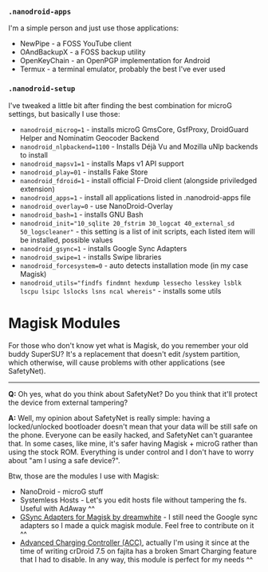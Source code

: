 ### `.nanodroid-apps`

I'm a simple person and just use those applications:

- NewPipe - a FOSS YouTube client
- OAndBackupX - a FOSS backup utility
- OpenKeyChain - an OpenPGP implementation for Android
- Termux - a terminal emulator, probably the best I've ever used


### `.nanodroid-setup`

I've tweaked a little bit after finding the best combination for microG settings, but basically I use those:

- `nanodroid_microg=1` - installs microG GmsCore, GsfProxy, DroidGuard Helper and Nominatim Geocoder Backend
- `nanodroid_nlpbackend=1100` - Installs  Déjà Vu  and Mozilla uNlp backends  to install
- `nanodroid_mapsv1=1` - installs Maps v1 API support
- `nanodroid_play=01` - installs Fake Store
- `nanodroid_fdroid=1` - install official F-Droid client (alongside priviledged extension)
- `nanodroid_apps=1` - install all applications listed in .nanodroid-apps file
- `nanodroid_overlay=0` - use NanoDroid-Overlay
- `nanodroid_bash=1` - installs GNU Bash
- `nanodroid_init="10_sqlite 20_fstrim 30_logcat 40_external_sd 50_logscleaner"` - this setting is a list of init scripts, each listed item will be installed, possible values
- `nanodroid_gsync=1` - installs Google Sync Adapters
- `nanodroid_swipe=1` - installs Swipe libraries
- `nanodroid_forcesystem=0` - auto detects installation mode (in my case Magisk)
- `nanodroid_utils="findfs findmnt hexdump lessecho lesskey lsblk lscpu lsipc lslocks lsns ncal whereis"` - installs some utils

# Magisk Modules

For those who don't know yet what is Magisk, do you remember your old buddy SuperSU? It's a replacement that doesn't edit /system partition, which otherwise, will cause problems with other applications (see SafetyNet).

---

**Q:** Oh yes, what do you think about SafetyNet? Do you think that it'll protect the device from external tampering?

**A:** Well, my opinion about SafetyNet is really simple: having a locked/unlocked bootloader doesn't mean that your data will be still safe on the phone. Everyone can be easily hacked, and SafetyNet can't guarantee that.
In some cases, like mine, it's safer having Magisk + microG rather than using the stock ROM. Everything is under control and I don't have to worry about "am I using a safe device?".

Btw, those are the modules I use with Magisk:

- NanoDroid - microG stuff
- Systemless Hosts - Let's you edit hosts file without tampering the fs. Useful with AdAway ^^
- [GSync Adapters for Magisk by dreamwhite](https://github.com/dreamwhite/gsync_adapters_for_magisk/) - I still need the Google sync adapters so I made a quick magisk module. Feel free to contribute on it ^^
- [Advanced Charging Controller (ACC)](https://github.com/Magisk-Modules-Repo/acc), actually I'm using it since at the time of writing crDroid 7.5 on fajita has a broken Smart Charging feature that I had to disable. In any way, this module is perfect for my needs ^^

